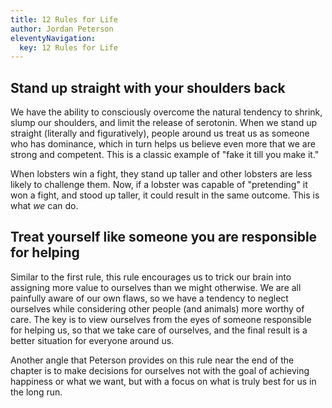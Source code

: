 ```yaml
---
title: 12 Rules for Life
author: Jordan Peterson
eleventyNavigation:
  key: 12 Rules for Life
---
```


## Stand up straight with your shoulders back

We have the ability to consciously overcome the natural tendency to shrink, slump our shoulders, and limit the release of serotonin. When we stand up straight (literally and figuratively), people around us treat us as someone who has dominance, which in turn helps us believe even more that we are strong and competent. This is a classic example of "fake it till you make it."

When lobsters win a fight, they stand up taller and other lobsters are less likely to challenge them. Now, if a lobster was capable of "pretending" it won a fight, and stood up taller, it could result in the same outcome. This is what _we_ can do.

## Treat yourself like someone you are responsible for helping

Similar to the first rule, this rule encourages us to trick our brain into assigning more value to ourselves than we might otherwise. We are all painfully aware of our own flaws, so we have a tendency to neglect ourselves while considering other people (and animals) more worthy of care. The key is to view ourselves from the eyes of someone responsible for helping us, so that we take care of ourselves, and the final result is a better situation for everyone around us.

Another angle that Peterson provides on this rule near the end of the chapter is to make decisions for ourselves not with the goal of achieving happiness or what we want, but with a focus on what is truly best for us in the long run.

